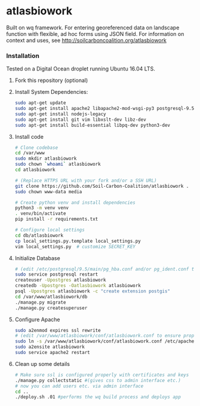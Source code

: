 # atlasbiowork
Built on wq framework. For entering georeferenced data on landscape function with flexible, ad hoc forms using JSON field. 
For information on context and uses, see http://soilcarboncoalition.org/atlasbiowork
### Installation

Tested on a Digital Ocean droplet running Ubuntu 16.04 LTS.

1. Fork this repository (optional)

2. Install System Dependencies:
    ```bash
    sudo apt-get update
    sudo apt-get install apache2 libapache2-mod-wsgi-py3 postgresql-9.5-postgis-2.2 python3-venv
    sudo apt-get install nodejs-legacy
    sudo apt-get install git vim libxslt-dev libz-dev
    sudo apt-get install build-essential libpq-dev python3-dev
    ```

3. Install code
    ```bash
    # Clone codebase
    cd /var/www
    sudo mkdir atlasbiowork
    sudo chown `whoami` atlasbiowork
    cd atlasbiowork

    # (Replace HTTPS URL with your fork and/or a SSH URL)
    git clone https://github.com/Soil-Carbon-Coalition/atlasbiowork .
    sudo chown www-data media
    
    # Create python venv and install dependencies
    python3 -m venv venv
    . venv/bin/activate
    pip install -r requirements.txt

    # Configure local settings
    cd db/atlasbiowork
    cp local_settings.py.template local_settings.py
    vim local_settings.py  # customize SECRET_KEY
    ```

4. Initialize Database
    ```bash
    # (edit /etc/postgresql/9.5/main/pg_hba.conf and/or pg_ident.conf to set permissions)
    sudo service postgresql restart
    createuser -Upostgres atlasbiowork
    createdb -Upostgres -Oatlasbiowork atlasbiowork
    psql -Upostgres atlasbiowork -c "create extension postgis"
    cd /var/www/atlasbiowork/db
    ./manage.py migrate
    ./manage.py createsuperuser
    ```

5. Configure Apache
    ```bash
    sudo a2enmod expires ssl rewrite
    # (edit /var/www/atlasbiowork/conf/atlasbiowork.conf to ensure proper path to SSL certificate file)
    sudo ln -s /var/www/atlasbiowork/conf/atlasbiowork.conf /etc/apache2/sites-available/
    sudo a2ensite atlasbiowork
    sudo service apache2 restart
    ```

6. Clean up some details
    ```bash
    # Make sure ssl is configured properly with certificates and keys
    ./manage.py collectstatic #(gives css to admin interface etc.)
    # now you can add users etc. via admin interface
    cd ..
    ./deploy.sh .01 #performs the wq build process and deploys app
    ```
